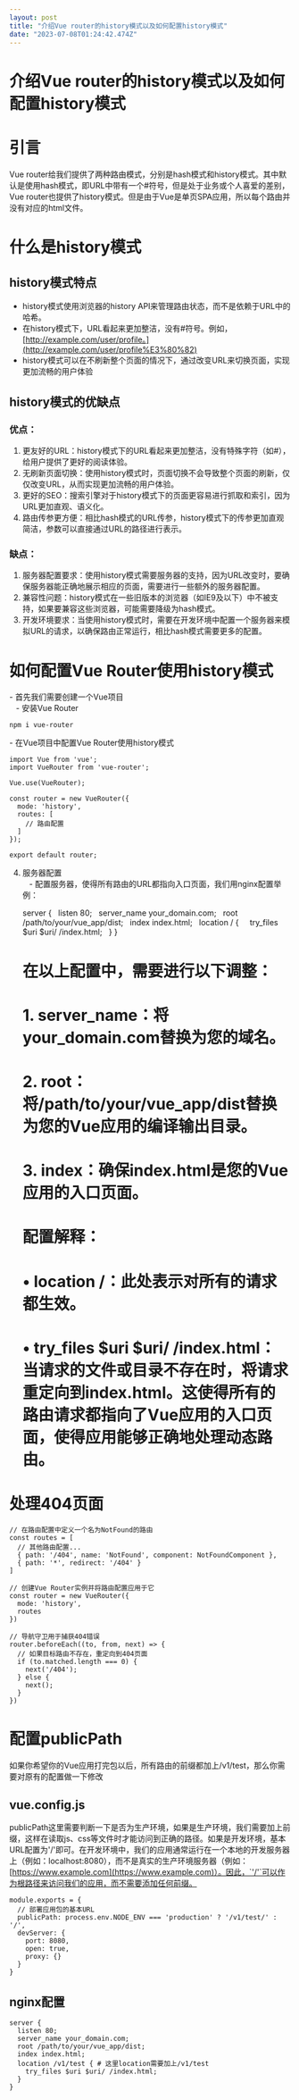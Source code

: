 ```yaml
---
layout: post
title: "介绍Vue router的history模式以及如何配置history模式"
date: "2023-07-08T01:24:42.474Z"
---
```

介绍Vue router的history模式以及如何配置history模式
=====================================

引言
==

Vue router给我们提供了两种路由模式，分别是hash模式和history模式。其中默认是使用hash模式，即URL中带有一个#符号，但是处于业务或个人喜爱的差别，Vue router也提供了history模式。但是由于Vue是单页SPA应用，所以每个路由并没有对应的html文件。

什么是history模式
============

history模式特点
-----------

*   history模式使用浏览器的history API来管理路由状态，而不是依赖于URL中的哈希。
*   在history模式下，URL看起来更加整洁，没有#符号。例如，[http://example.com/user/profile。](http://example.com/user/profile%E3%80%82)
*   history模式可以在不刷新整个页面的情况下，通过改变URL来切换页面，实现更加流畅的用户体验

history模式的优缺点
-------------

### 优点：

1.  更友好的URL：history模式下的URL看起来更加整洁，没有特殊字符（如#），给用户提供了更好的阅读体验。
2.  无刷新页面切换：使用history模式时，页面切换不会导致整个页面的刷新，仅仅改变URL，从而实现更加流畅的用户体验。
3.  更好的SEO：搜索引擎对于history模式下的页面更容易进行抓取和索引，因为URL更加直观、语义化。
4.  路由传参更方便：相比hash模式的URL传参，history模式下的传参更加直观简洁，参数可以直接通过URL的路径进行表示。

### 缺点：

1.  服务器配置要求：使用history模式需要服务器的支持，因为URL改变时，要确保服务器能正确地展示相应的页面，需要进行一些额外的服务器配置。
2.  兼容性问题：history模式在一些旧版本的浏览器（如IE9及以下）中不被支持，如果要兼容这些浏览器，可能需要降级为hash模式。
3.  开发环境要求：当使用history模式时，需要在开发环境中配置一个服务器来模拟URL的请求，以确保路由正常运行，相比hash模式需要更多的配置。

如何配置Vue Router使用history模式
=========================

\- 首先我们需要创建一个Vue项目  
   - 安装Vue Router

    npm i vue-router
    

\- 在Vue项目中配置Vue Router使用history模式

    import Vue from 'vue';
    import VueRouter from 'vue-router';
    
    Vue.use(VueRouter);
    
    const router = new VueRouter({
      mode: 'history',
      routes: [
        // 路由配置
      ]
    });
    
    export default router;
    

4.  服务器配置  
       - 配置服务器，使得所有路由的URL都指向入口页面，我们用nginx配置举例：

    server {
      listen 80;
      server_name your_domain.com;
      root /path/to/your/vue_app/dist;
      index index.html;
      location / {
        try_files $uri $uri/ /index.html;
      }
    }
    
    # 在以上配置中，需要进行以下调整：
    # 1. server_name：将your_domain.com替换为您的域名。
    # 2. root：将/path/to/your/vue_app/dist替换为您的Vue应用的编译输出目录。
    # 3. index：确保index.html是您的Vue应用的入口页面。
    
    # 配置解释：
    # • location /：此处表示对所有的请求都生效。
    # • try_files $uri $uri/ /index.html：当请求的文件或目录不存在时，将请求重定向到index.html。这使得所有的路由请求都指向了Vue应用的入口页面，使得应用能够正确地处理动态路由。
    

处理404页面
=======

    // 在路由配置中定义一个名为NotFound的路由
    const routes = [
      // 其他路由配置...
      { path: '/404', name: 'NotFound', component: NotFoundComponent },
      { path: '*', redirect: '/404' }
    ]
    
    // 创建Vue Router实例并将路由配置应用于它
    const router = new VueRouter({
      mode: 'history',
      routes
    })
    
    // 导航守卫用于捕获404错误
    router.beforeEach((to, from, next) => {
      // 如果目标路由不存在，重定向到404页面
      if (to.matched.length === 0) {
        next('/404');
      } else {
        next();
      }
    })
    

配置publicPath
============

如果你希望你的Vue应用打完包以后，所有路由的前缀都加上/v1/test，那么你需要对原有的配置做一下修改

vue.config.js
-------------

publicPath这里需要判断一下是否为生产环境，如果是生产环境，我们需要加上前缀，这样在读取js、css等文件时才能访问到正确的路径。如果是开发环境，基本URL配置为'/'即可。在开发环境中，我们的应用通常运行在一个本地的开发服务器上（例如：localhost:8080），而不是真实的生产环境服务器（例如：[https://www.example.com](https://www.example.com)）。因此，`'/'`可以作为根路径来访问我们的应用，而不需要添加任何前缀。

    module.exports = {
      // 部署应用包的基本URL
      publicPath: process.env.NODE_ENV === 'production' ? '/v1/test/' : '/',
      devServer: {
        port: 8080,
        open: true,
        proxy: {}
      }
    }
    

nginx配置
-------

    server {
      listen 80;
      server_name your_domain.com;
      root /path/to/your/vue_app/dist;
      index index.html;
      location /v1/test { # 这里location需要加上/v1/test
        try_files $uri $uri/ /index.html;
      }
    }